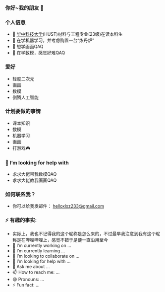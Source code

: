 ### 你好~我的朋友 👋
### 个人信息
- 🔭 [华中科技大学](https://www.hust.edu.cn/)(HUST)材料与工程专业(23级)在读本科生
- 🌱 在学机器学习，并考虑购置一台“炼丹炉”
- 👯 想学画画QAQ
- 🔢 在学数模，感觉好难QAQ

### 爱好
- 轻度二次元
- 画画
- 数模
- 倒腾人工智能

### 计划要做的事情
- 课本知识
- 数模
- 机器学习
- 画画
- 打游戏🎮

### 🤔 I’m looking for help with 
- 求求大佬带我数模QAQ
- 求求大佬教我画画QAQ

### 如何联系我？
- 你可以给我发邮件： <helloxlxz233@gmail.com>

### ⚡ 有趣的事实:
  - 实际上，我也不记得我的这个昵称是怎么来的，不过最早我注意到我有这个昵称是在哔哩哔哩上，感觉不错于是便一直沿用至今
- 🔭 I’m currently working on ...
- 🌱 I’m currently learning ...
- 👯 I’m looking to collaborate on ...
- 🤔 I’m looking for help with ...
- 💬 Ask me about ...
- 📫 How to reach me: ...
- 😄 Pronouns: ...
- ⚡ Fun fact: ...

